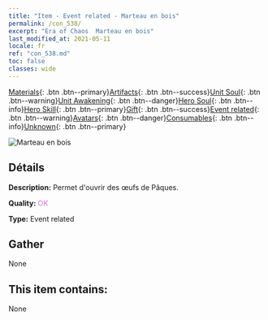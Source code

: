 ```yaml
---
title: "Item - Event related - Marteau en bois"
permalink: /con_538/
excerpt: "Era of Chaos  Marteau en bois"
last_modified_at: 2021-05-11
locale: fr
ref: "con_538.md"
toc: false
classes: wide
---
```

 [Materials](/ItemsFR/){: .btn .btn--primary}[Artifacts](/ItemsFR/Artifacts/){: .btn .btn--success}[Unit Soul](/ItemsFR/UnitSoul/){: .btn .btn--warning}[Unit Awakening](/ItemsFR/UnitAwakening/){: .btn .btn--danger}[Hero Soul](/ItemsFR/HeroSoul/){: .btn .btn--info}[Hero Skill](/ItemsFR/HeroSkill/){: .btn .btn--primary}[Gift](/ItemsFR/Gift/){: .btn .btn--success}[Event related](/ItemsFR/Events/){: .btn .btn--warning}[Avatars](/ItemsFR/Avatars/){: .btn .btn--danger}[Consumables](/ItemsFR/Consumables/){: .btn .btn--info}[Unknown](/ItemsFR/Unknown/){: .btn .btn--primary}

 ![Marteau en bois](/images/t/i_10024.png)

## Détails
 **Description:** Permet d'ouvrir des œufs de Pâques.

 **Quality:** <span style="color: #DA70D6">OK</span>

 **Type:** Event related

## Gather

  None

## This item contains:

  None

